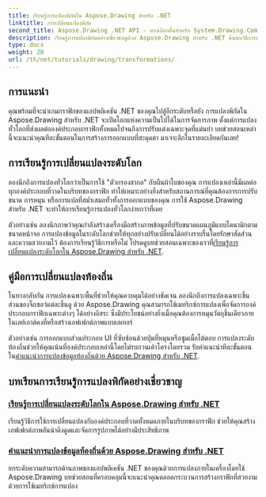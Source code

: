 ```yaml
---
title: เรียนรู้การแปลงพิกัดใน Aspose.Drawing สำหรับ .NET
linktitle: การเปลี่ยนแปลงพิกัด
second_title: Aspose.Drawing .NET API - ทางเลือกอื่นสำหรับ System.Drawing.Common
description: เรียนรู้การแปลงพิกัดอย่างเชี่ยวชาญด้วย Aspose.Drawing สำหรับ .NET ค้นพบวิธีการนำการแปลงระดับโลกและระดับท้องถิ่นมาใช้เพื่อสร้างความเป็นเลิศด้านภาพ
type: docs
weight: 20
url: /th/net/tutorials/drawing/transformations/
---
```

## การแนะนำ

คุณพร้อมที่จะนำเกมกราฟิกของแอปพลิเคชัน .NET ของคุณไปสู่อีกระดับหรือยัง การแปลงพิกัดใน Aspose.Drawing สำหรับ .NET จะเปิดโลกแห่งความเป็นไปได้ในการจัดการภาพ ตั้งแต่การแปลงทั่วโลกที่ส่งผลต่อองค์ประกอบกราฟิกทั้งหมดไปจนถึงการปรับแต่งเฉพาะจุดที่แม่นยำ บทช่วยสอนเหล่านี้จะแนะนำคุณทีละขั้นตอนในการสร้างการออกแบบที่สะดุดตา มาเจาะลึกในรายละเอียดกันเลย!

## การเรียนรู้การเปลี่ยนแปลงระดับโลก

ลองนึกถึงการแปลงทั่วโลกว่าเป็นการใช้ "ตัวกรองสากล" กับผืนผ้าใบของคุณ การแปลงเหล่านี้มีผลต่อทุกองค์ประกอบที่วาดในบริบทของกราฟิก ทำให้เหมาะอย่างยิ่งสำหรับสถานการณ์ที่คุณต้องการการปรับขนาด การหมุน หรือการแปลที่สม่ำเสมอทั่วทั้งการออกแบบของคุณ การใช้ Aspose.Drawing สำหรับ .NET จะทำให้การเรียนรู้การแปลงทั่วโลกง่ายกว่าที่เคย

ตัวอย่างเช่น ลองนึกภาพว่าคุณกำลังสร้างเครื่องมือสร้างภาพข้อมูลที่ปรับขนาดแผนภูมิแบบไดนามิกตามขนาดหน้าจอ การแปลงข้อมูลในระดับโลกช่วยให้ทุกอย่างปรับเปลี่ยนได้อย่างราบรื่นโดยรักษาสัดส่วนและความสวยงามไว้ ต้องการเรียนรู้วิธีการหรือไม่ โปรดดูบทช่วยสอนเฉพาะของเราที่[เรียนรู้การเปลี่ยนแปลงระดับโลกใน Aspose.Drawing สำหรับ .NET](./mastering-global-transformations/).

## คู่มือการเปลี่ยนแปลงท้องถิ่น

ในทางกลับกัน การแปลงเฉพาะพื้นที่ช่วยให้คุณควบคุมได้อย่างชัดเจน ลองนึกถึงการแปลงเฉพาะชิ้นส่วนของจิ๊กซอว์แต่ละชิ้นดู ด้วย Aspose.Drawing คุณสามารถใช้เมทริกซ์การแปลงเพื่อจัดการองค์ประกอบกราฟิกเฉพาะต่างๆ ได้อย่างอิสระ ซึ่งมีประโยชน์อย่างยิ่งเมื่อคุณต้องการหมุนวัตถุชิ้นเดียวภายในเลย์เอาต์คงที่หรือสร้างเอฟเฟกต์ภาพแบบเลเยอร์

 ตัวอย่างเช่น การออกแบบส่วนประกอบ UI ที่ซับซ้อนด้วยปุ่มที่หมุนหรือซูมเมื่อโต้ตอบ การแปลงระดับท้องถิ่นช่วยให้คุณเน้นที่องค์ประกอบเหล่านี้โดยไม่รบกวนเค้าโครงโดยรวม รับคำแนะนำทีละขั้นตอนใน[คำแนะนำการแปลงข้อมูลท้องถิ่นด้วย Aspose.Drawing สำหรับ .NET](./guide-to-local-transformation/).

## บทเรียนการเรียนรู้การแปลงพิกัดอย่างเชี่ยวชาญ
### [เรียนรู้การเปลี่ยนแปลงระดับโลกใน Aspose.Drawing สำหรับ .NET](./mastering-global-transformations/)
เรียนรู้วิธีการใช้การเปลี่ยนแปลงกับองค์ประกอบที่วาดทั้งหมดภายในบริบทของกราฟิก ช่วยให้คุณสร้างเอฟเฟกต์ภาพอันน่าดึงดูดและจัดการรูปภาพได้อย่างมีประสิทธิภาพ
### [คำแนะนำการแปลงข้อมูลท้องถิ่นด้วย Aspose.Drawing สำหรับ .NET](./guide-to-local-transformation/)
ยกระดับความสามารถด้านภาพของแอปพลิเคชัน .NET ของคุณด้วยการแปลงภายในเครื่องโดยใช้ Aspose.Drawing บทช่วยสอนที่ครอบคลุมนี้จะแนะนำคุณตลอดกระบวนการสร้างกราฟิกที่สวยงามด้วยการใช้เมทริกซ์การแปลง